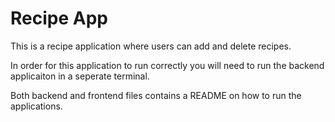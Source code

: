 # Recipe App

This is a recipe application where users can add and delete recipes.

In order for this application to run correctly you will need to run the backend applicaiton in a seperate terminal.

Both backend and frontend files contains a README on how to run the applications.
